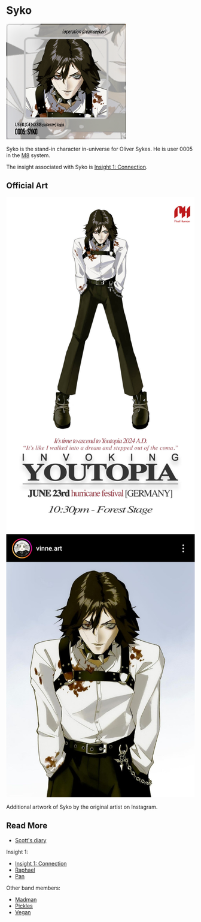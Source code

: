 # Syko

![Syko Avatar](../../Resources/characters/syko/syko.png)

Syko is the stand-in character in-universe for Oliver Sykes. He is user 0005 in the [M8](../m8) 
system.

The insight associated with Syko is [Insight 1: Connection](../lore/insight1-connection).

## Official Art

![Promotional poster for Syko](../../Resources/characters/syko/poster.jpg)
![Syko art by vinne.art](../../Resources/characters/syko/syko_art.jpg)

Additional artwork of Syko by the original artist on Instagram.


## Read More

- [Scott's diary](../files/scott_personal_journal)

Insight 1:

- [Insight 1: Connection](../lore/insight1-connection)
- [Raphael](raphael)
- [Pan](pan)

Other band members:

- [Madman](madman)
- [Pickles](pickles)
- [Vegan](vegan)